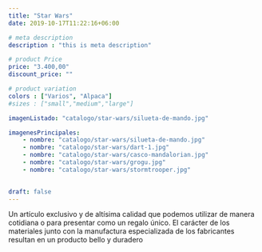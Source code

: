 ```yaml
---
title: "Star Wars"
date: 2019-10-17T11:22:16+06:00

# meta description
description : "this is meta description"

# product Price
price: "3.400,00"
discount_price: ""

# product variation
colors : ["Varios", "Alpaca"]
#sizes : ["small","medium","large"]

imagenListado: "catalogo/star-wars/silueta-de-mando.jpg"

imagenesPrincipales: 
    - nombre: "catalogo/star-wars/silueta-de-mando.jpg"
    - nombre: "catalogo/star-wars/dart-1.jpg"
    - nombre: "catalogo/star-wars/casco-mandalorian.jpg"
    - nombre: "catalogo/star-wars/grogu.jpg"
    - nombre: "catalogo/star-wars/stormtrooper.jpg"
    

draft: false
---
```


Un artículo exclusivo y de altísima calidad que podemos utilizar de manera cotidiana o para presentar como un regalo único. El carácter de los materiales junto con la manufactura especializada de los fabricantes resultan en un producto bello y duradero

